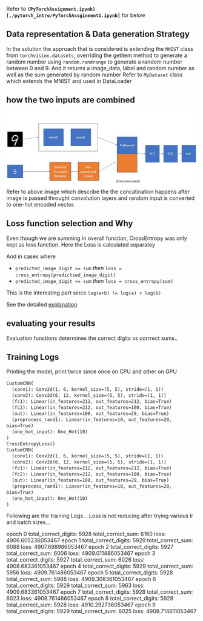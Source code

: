 Refer to **```(PyTorchAssignment.ipynb)[./pytorch_intro/PyTorchAssginment1.ipynb]```** for below

## Data representation & Data generation Strategy

In the solution the approach that is considered is extending the ```MNIST``` class from ```torchvision.datasets```, overriding the getitem method to generate a random number using ```random.randrange``` to generate a random number between 0 and 9. And it returns a image_data, label and random number as well as the sum generated by random number 
Refer to ```MyDataset``` class which extends the MNIST and used in DataLoader


## how the two inputs are combined

![neuralnet](/pytorch_intro/nn.jpg) 
Refer to above image which describe the the concatination happens after image is passed throught convolution layers and random input is converted to one-hot encoded vector.

## Loss function selection and Why

Even though we are summing in overall function, CrossEntropy was only kept as loss function. Here the Loss is calculated separatey

And in cases where 

  - ```predicted_image_digit >= sum``` *then* ```loss = cross_entropy(predictied_image_digit)```
  - ```predicted_image_digit <= sum``` *then* ```loss = cross_entropy(sum)```

This is the interesting part since ```log(a+b) != log(a) + log(b)```

See the detailed [explanation](https://cdsmithus.medium.com/the-logarithm-of-a-sum-69dd76199790)

## evaluating your results 

Evaluation functions determines the correct digits vs corrrect sums..




## Training Logs
Printing the model, print twice since once on CPU and other on GPU
```
CustomCNN(
  (conv1): Conv2d(1, 6, kernel_size=(5, 5), stride=(1, 1))
  (conv2): Conv2d(6, 12, kernel_size=(5, 5), stride=(1, 1))
  (fc1): Linear(in_features=212, out_features=212, bias=True)
  (fc2): Linear(in_features=212, out_features=100, bias=True)
  (out): Linear(in_features=100, out_features=29, bias=True)
  (preprocess_rand1): Linear(in_features=10, out_features=20, bias=True)
  (one_hot_input): One_Hot(10)
)
CrossEntropyLoss()
CustomCNN(
  (conv1): Conv2d(1, 6, kernel_size=(5, 5), stride=(1, 1))
  (conv2): Conv2d(6, 12, kernel_size=(5, 5), stride=(1, 1))
  (fc1): Linear(in_features=212, out_features=212, bias=True)
  (fc2): Linear(in_features=212, out_features=100, bias=True)
  (out): Linear(in_features=100, out_features=29, bias=True)
  (preprocess_rand1): Linear(in_features=10, out_features=20, bias=True)
  (one_hot_input): One_Hot(10)
)
```
Following are the training Logs... Loss is not reducing after trying various lr and batch sizes...

epoch 0 total_correct_digits: 5928 total_correct_sum: 6160 loss: 4906.605236053467
epoch 1 total_correct_digits: 5929 total_correct_sum: 6088 loss: 4907.698986053467
epoch 2 total_correct_digits: 5927 total_correct_sum: 6006 loss: 4909.011486053467
epoch 3 total_correct_digits: 5927 total_correct_sum: 6026 loss: 4908.683361053467
epoch 4 total_correct_digits: 5929 total_correct_sum: 5956 loss: 4909.761486053467
epoch 5 total_correct_digits: 5928 total_correct_sum: 5988 loss: 4909.308361053467
epoch 6 total_correct_digits: 5929 total_correct_sum: 5963 loss: 4909.683361053467
epoch 7 total_correct_digits: 5928 total_correct_sum: 6023 loss: 4908.761486053467
epoch 8 total_correct_digits: 5928 total_correct_sum: 5928 loss: 4910.292736053467
epoch 9 total_correct_digits: 5929 total_correct_sum: 6025 loss: 4908.714611053467
